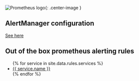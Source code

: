 
<style>
.center-image
{
    margin: 0 auto;
    display: block;
}
</style>


![Prometheus logo](assets/prometheus-logo.png){: .center-image }


<h2>
  AlertManager configuration
</h2>

<a href="/alertmanager">
  See here
</a>

<h2>
  Out of the box prometheus alerting rules
</h2>

<ul>
  {% for service in site.data.rules.services %}
  <li>
    <a href="/rules#{{ service.name | replace: " ", "-" | downcase }}">
      {{ service.name }}
    </a>
  </li>
  {% endfor %}
</ul>